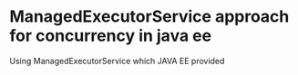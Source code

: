 # ManagedExecutorService approach for concurrency in java ee
Using ManagedExecutorService which JAVA EE provided